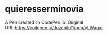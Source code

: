 # quieresserminovia

A Pen created on CodePen.io. Original URL:https://codepen.io/Jozenilo11/pen/yLWaqxr